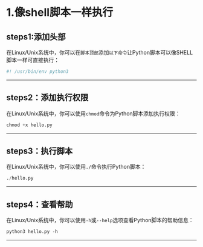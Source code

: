 # 1.像shell脚本一样执行
## steps1:添加头部
在Linux/Unix系统中，你可以在`脚本顶部`添加`以下命令`让Python脚本可以像SHELL脚本一样可直接执行：
```python
#! /usr/bin/env python3
```

---
## steps2：添加执行权限
在Linux/Unix系统中，你可以使用`chmod`命令为Python脚本添加执行权限：
```python
chmod +x hello.py
```

---

## steps3：执行脚本
在Linux/Unix系统中，你可以使用`./`命令执行Python脚本：
```python
./hello.py
```
---

## steps4：查看帮助
在Linux/Unix系统中，你可以使用`-h`或`--help`选项查看Python脚本的帮助信息：
```python
python3 hello.py -h
```
---